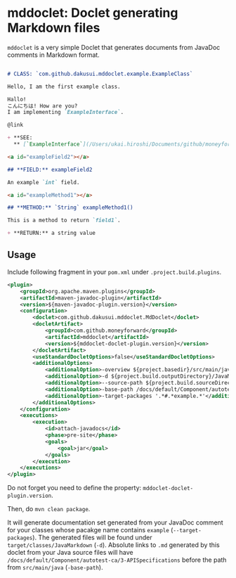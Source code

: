 # mddoclet: Doclet generating Markdown files

`mddoclet` is a very simple Doclet that generates documents from JavaDoc comments in Markdown format.

```markdown

# CLASS: `com.github.dakusui.mddoclet.example.ExampleClass`

Hello, I am the first example class.

Hallo!
こんにちは! How are you?
I am implementing `ExampleInterface`.

@link

+ **SEE:
  ** [`ExampleInterface`](/Users/ukai.hiroshi/Documents/github/moneyforward/mddoclet/target/classes/JavaMarkdown//com.github.dakusui.mddoclet.example/ExampleInterface)

<a id="exampleField2"></a>

## **FIELD:** exampleField2

An example `int` field.

<a id="exampleMethod1"></a>

## **METHOD:** `String` exampleMethod1()

This is a method to return `field1`.

+ **RETURN:** a string value

```

## Usage

Include following fragment in your `pom.xml` under `.project.build.plugins`.

```xml
<plugin>
    <groupId>org.apache.maven.plugins</groupId>
    <artifactId>maven-javadoc-plugin</artifactId>
    <version>${maven-javadoc-plugin.version}</version>
    <configuration>
        <doclet>com.github.dakusui.mddoclet.MdDoclet</doclet>
        <docletArtifact>
            <groupId>com.github.moneyforward</groupId>
            <artifactId>mddoclet</artifactId>
            <version>${mddoclet-doclet-plugin.version}</version>
        </docletArtifact>
        <useStandardDocletOptions>false</useStandardDocletOptions>
        <additionalOptions>
            <additionalOption>-overview ${project.basedir}/src/main/javadoc/overview.md</additionalOption>
            <additionalOption>-d ${project.build.outputDirectory}/JavaMarkdown</additionalOption>
            <additionalOption>--source-path ${project.build.sourceDirectory}</additionalOption>
            <additionalOption>-base-path /docs/default/Component/autotest-ca/3-APISpecification</additionalOption>
            <additionalOption>-target-packages '.*#.*example.*'</additionalOption>
        </additionalOptions>
    </configuration>
    <executions>
        <execution>
            <id>attach-javadocs</id>
            <phase>pre-site</phase>
            <goals>
                <goal>jar</goal>
            </goals>
        </execution>
    </executions>
</plugin>
```

Do not forget you need to define the property: `mddoclet-doclet-plugin.version`.

Then, do `mvn clean package`.

It will generate documentation set generated from your JavaDoc comment for your classes whose pacakge name contains `example` (`--target-packages`).
The generated files will be found under `target/classes/JavaMarkdown` (`-d`).
Absolute links to `.md`  generated by this doclet from your Java source files will have `/docs/default/Component/autotest-ca/3-APISpecifications` before the path from `src/main/java` (`-base-path`). 